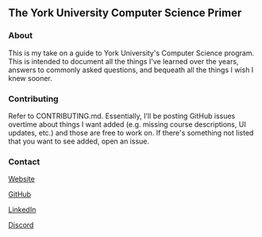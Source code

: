 ## The York University Computer Science Primer

### About
This is my take on a guide to York University's Computer Science program. This is
intended to document all the things I've learned over the years, answers to commonly
asked questions, and bequeath all the things I wish I knew sooner.

### Contributing
Refer to CONTRIBUTING.md. Essentially, I'll be posting GitHub issues overtime about
things I want added (e.g. missing course descriptions, UI updates, etc.) and those
are free to work on. If there's something not listed that you want to see added,
open an issue.

### Contact
[Website](https://read.cv/chrisnguyen)  

[GitHub](https://github.com/chrisngyn)  

[LinkedIn](https://www.linkedin.com/in/chrisngyn)  

[Discord](https://discord.gg/x2TMqfwD6V)
